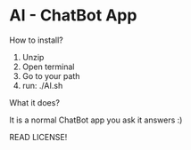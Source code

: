# AI - ChatBot App

How to install?

  1. Unzip
  2. Open terminal
  3. Go to your path
  4. run: ./AI.sh

What it does?

  It is a normal ChatBot app you ask it answers :)

READ LICENSE!
